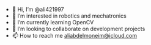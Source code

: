 - 👋 Hi, I’m @ali421997
- 👀 I’m interested in robotics and mechatronics
- 🌱 I’m currently learning OpenCV
- 💞️ I’m looking to collaborate on development projects
- 📫 How to reach me aliabdelmoneim@icloud.com

<!---
ali421997/ali421997 is a ✨ special ✨ repository because its `README.md` (this file) appears on your GitHub profile.
You can click the Preview link to take a look at your changes.
--->
